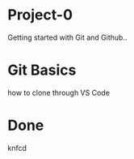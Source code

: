 # Project-0
Getting started with Git and Github..

# Git Basics
how to clone through VS Code

# Done 
knfcd
